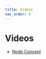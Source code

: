```yaml
---
title: Videos
nav_order: 9
---
```


# Videos

- [Node Concept](https://github.com/Naruno/Naruno/releases/latest/download/node_docs_videos_naruno.zip)
